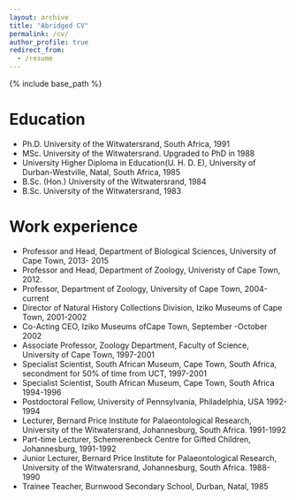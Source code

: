```yaml
---
layout: archive
title: "Abridged CV"
permalink: /cv/
author_profile: true
redirect_from:
  - /resume
---
```


{% include base_path %}

# Education
* Ph.D. University of the Witwatersrand, South Africa, 1991
* MSc. University of the Witwatersrand. Upgraded to PhD in 1988
* University Higher Diploma in Education(U. H. D. E), University of Durban-Westville, Natal, South Africa, 1985
* B.Sc. (Hon.) University of the Witwatersrand, 1984
* B.Sc. University of the Witwatersrand, 1983
# Work experience
* Professor and Head, Department of Biological Sciences, University of Cape Town, 2013- 2015
* Professor and Head, Department of Zoology, Univeristy of Cape Town, 2012.
* Professor, Department of Zoology, University of Cape Town, 2004-current
* Director of Natural History Collections Division, Iziko Museums of Cape Town, 2001-2002
* Co-Acting CEO, Iziko Museums ofCape Town, September -October 2002
* Associate Professor, Zoology Department, Faculty of Science, University of Cape Town, 1997-2001
* Specialist Scientist, South African Museum, Cape Town, South Africa, secondment for 50% of time from UCT, 1997-2001
* Specialist Scientist, South African Museum, Cape Town, South Africa 1994-1996
* Postdoctoral Fellow, University of Pennsylvania, Philadelphia, USA 1992-1994
* Lecturer, Bernard Price Institute for Palaeontological Research, University of the Witwatersrand, Johannesburg, South Africa. 1991-1992
* Part-time Lecturer, Schemerenbeck Centre for Gifted Children, Johannesburg, 1991-1992
* Junior Lecturer, Bernard Price Institute for Palaeontological Research, University of the Witwatersrand, Johannesburg, South Africa. 1988-1990
* Trainee Teacher, Burnwood Secondary School, Durban, Natal, 1985
  
